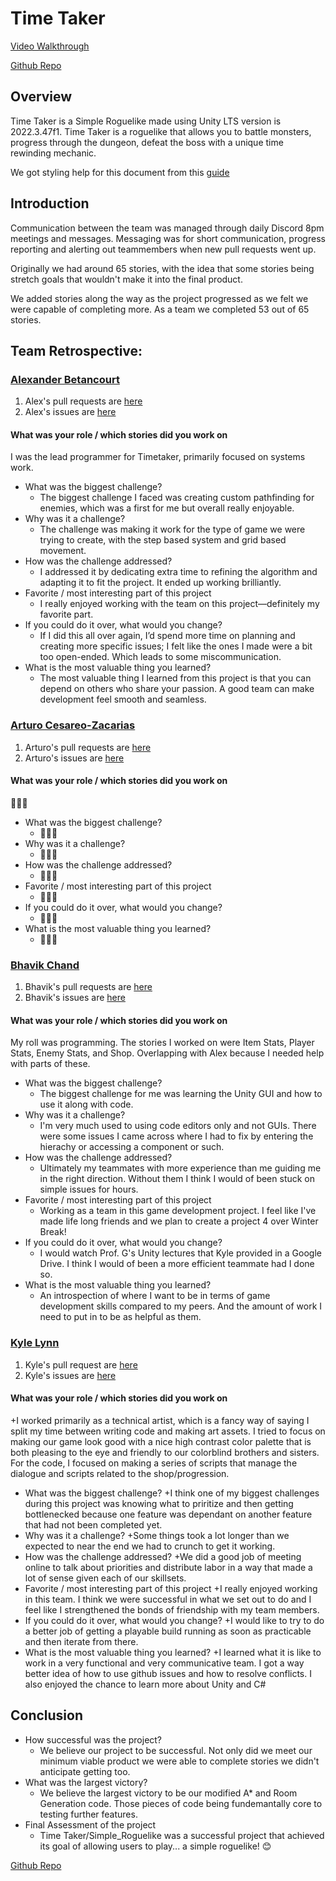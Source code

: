 # Time Taker
[Video Walkthrough](https://youtu.be/W1ptUfHK7v0?si=Yhl8L05XkBXOST8w)

[Github Repo](https://github.com/rumkkee/Simple_Roguelike)

## Overview

Time Taker is a Simple Roguelike made using Unity LTS version is 2022.3.47f1.
Time Taker is a roguelike that allows you to battle monsters, progress through the dungeon, defeat the boss with a unique time rewinding mechanic.

We got styling help for this document from this [guide](https://docs.github.com/en/get-started/writing-on-github/getting-started-with-writing-and-formatting-on-github/basic-writing-and-formatting-syntax)

## Introduction
Communication between the team was managed through daily Discord 8pm meetings and messages.
Messaging was for short communication, progress reporting and alerting out teammembers when new pull requests went up.

Originally we had around 65 stories, with the idea that some stories being stretch goals that wouldn't make it into the final product.

We added stories along the way as the project progressed as we felt we were capable of completing more. As a team we completed 53 out of 65 stories.

## Team Retrospective:
### [Alexander Betancourt](https://github.com/XOR-SABER/)
1. Alex's pull requests are [here](https://github.com/rumkkee/Simple_Roguelike/pulls?q=is%3Apr+is%3Amerged+author%3AXOR-SABER)
2. Alex's issues are [here](https://github.com/rumkkee/Simple_Roguelike/issues?q=assignee%3AXOR-SABER)

#### What was your role / which stories did you work on
I was the lead programmer for Timetaker, primarily focused on systems work.

+ What was the biggest challenge? 
  + The biggest challenge I faced was creating custom pathfinding for enemies, which was a first for me but overall really enjoyable.
+ Why was it a challenge?
  + The challenge was making it work for the type of game we were trying to create, with the step based system and grid based movement.
+ How was the challenge addressed?
  + I addressed it by dedicating extra time to refining the algorithm and adapting it to fit the project. It ended up working brilliantly.
+ Favorite / most interesting part of this project
  + I really enjoyed working with the team on this project—definitely my favorite part. 
+ If you could do it over, what would you change?
  + If I did this all over again, I’d spend more time on planning and creating more specific issues; I felt like the ones I made were a bit too open-ended. Which leads to some miscommunication. 
+ What is the most valuable thing you learned?
  + The most valuable thing I learned from this project is that you can depend on others who share your passion. A good team can make development feel smooth and seamless.

### [Arturo Cesareo-Zacarias](https://github.com/rumkkee)
1. Arturo's pull requests are [here](https://github.com/rumkkee/Simple_Roguelike/pulls?q=is%3Apr+is%3Amerged+author%3Arumkkee)
2. Arturo's issues are [here](https://github.com/rumkkee/Simple_Roguelike/issues?q=assignee%3Arumkkee)

#### What was your role / which stories did you work on
🍲🥖🍷

+ What was the biggest challenge? 
  + 🍲🥖🍷
+ Why was it a challenge?
  + 🍲🥖🍷
+ How was the challenge addressed?
  + 🍲🥖🍷
+ Favorite / most interesting part of this project
  + 🍲🥖🍷
+ If you could do it over, what would you change?
  + 🍲🥖🍷
+ What is the most valuable thing you learned?
  + 🍲🥖🍷


### [Bhavik Chand](https://github.com/BhavikChand)
1. Bhavik's pull requests are [here](https://github.com/rumkkee/Simple_Roguelike/pulls?q=is%3Apr+is%3Amerged+author%3ABhavikChand)
2. Bhavik's issues are [here](https://github.com/rumkkee/Simple_Roguelike/issues?q=assignee%3ABhavikChand)

#### What was your role / which stories did you work on
My roll was programming. The stories I worked on were Item Stats, Player Stats, Enemy Stats, and Shop. Overlapping with Alex because I needed help with parts of these.

+ What was the biggest challenge? 
  + The biggest challenge for me was learning the Unity GUI and how to use it along with code.
+ Why was it a challenge?
  + I'm very much used to using code editors only and not GUIs. There were some issues I came across where I had to fix by entering the hierachy or accessing a component or such.
+ How was the challenge addressed?
  + Ultimately my teammates with more experience than me guiding me in the right direction. Without them I think I would of been stuck on simple issues for hours.
+ Favorite / most interesting part of this project
  + Working as a team in this game development project. I feel like I've made life long friends and we plan to create a project 4 over Winter Break!
+ If you could do it over, what would you change?
  + I would watch Prof. G's Unity lectures that Kyle provided in a Google Drive. I think I would of been a more efficient teammate had I done so.
+ What is the most valuable thing you learned?
  + An introspection of where I want to be in terms of game development skills compared to my peers. And the amount of work I need to put in to be as helpful as them.

### [Kyle Lynn](https://github.com/KyleKrack)
1. Kyle's pull request are [here](https://github.com/rumkkee/Simple_Roguelike/pulls?q=is%3Apr+is%3Amerged+author%3AKyleKrack)
2. Kyle's issues are [here](https://github.com/rumkkee/Simple_Roguelike/issues?q=assignee%3AKyleKrack)

#### What was your role / which stories did you work on
 +I worked primarily as a technical artist, which is a fancy way of saying I split my time between writing code and making art assets. I tried to focus on making our game look good with a nice high contrast color palette that is both pleasing to the eye and friendly to our colorblind brothers and sisters. For the code, I focused on making a series of scripts that manage the dialogue and scripts related to the shop/progression.

+ What was the biggest challenge? 
   +I think one of my biggest challenges during this project was knowing what to priritize and then getting bottlenecked because one feature was dependant on another feature that had not been completed yet. 
+ Why was it a challenge?
  +Some things took a lot longer than we expected to near the end we had to crunch to get it working. 
+ How was the challenge addressed?
  +We did a good job of meeting online to talk about priorities and distribute labor in a way that made a lot of sense given each of our skillsets.  
+ Favorite / most interesting part of this project
  +I really enjoyed working in this team. I think we were successful in what we set out to do and I feel like I strengthened the bonds of friendship with my team members. 
+ If you could do it over, what would you change?
  +I would like to try to do a better job of getting a playable build running as soon as practicable and then iterate from there. 
+ What is the most valuable thing you learned?
  +I learned what it is like to work in a very functional and very communicative team. I got a way better idea of how to use github issues and how to resolve conflicts. I also enjoyed the chance to learn more about Unity and C# 
 

## Conclusion

- How successful was the project?
  - We believe our project to be successful. Not only did we meet our minimum viable product we were able to complete stories we didn't anticipate getting too.
- What was the largest victory?
  - We believe the largest victory to be our modified A* and Room Generation code. Those pieces of code being fundemantally core to testing further features.
- Final Assessment of the project
  - Time Taker/Simple_Roguelike was a successful project that achieved its goal of allowing users to play... a simple roguelike! 😊
 
[Github Repo](https://github.com/rumkkee/Simple_Roguelike)

